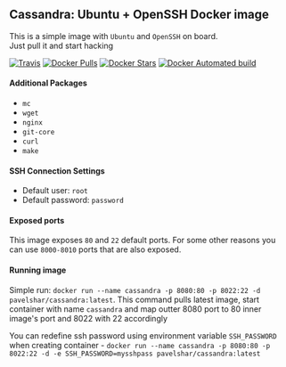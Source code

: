 ## Cassandra: Ubuntu + OpenSSH Docker image

This is a simple image with `Ubuntu` and `OpenSSH` on board.  
Just pull it and start hacking  

[![Travis](https://img.shields.io/travis/pavelshar/cassandra.svg?style=flat-square)][travis]
[![Docker Pulls](https://img.shields.io/docker/pulls/pavelshar/cassandra.svg?style=flat-square)][hub]
[![Docker Stars](https://img.shields.io/docker/stars/pavelshar/cassandra.svg?style=flat-square)][hub]
[![Docker Automated build](https://img.shields.io/docker/automated/pavelshar/cassandra.svg?style=flat-square)][hub]


#### Additional Packages
* `mc`
* `wget`
* `nginx`
* `git-core`
* `curl`
* `make`

#### SSH Connection Settings
- Default user: `root`
- Default password: `password`

#### Exposed ports
This image exposes `80` and `22` default ports. For some other reasons you can use `8000-8010` ports that are also exposed.

#### Running image
Simple run: `docker run --name cassandra -p 8080:80 -p 8022:22 -d pavelshar/cassandra:latest`. This command pulls latest image, start container with name `cassandra` and map outter 8080 port to 80 inner image's port and 8022 with 22 accordingly

You can redefine ssh password using environment variable `SSH_PASSWORD` when creating container - `docker run --name cassandra -p 8080:80 -p 8022:22 -d -e SSH_PASSWORD=mysshpass pavelshar/cassandra:latest`

[hub]: https://hub.docker.com/r/pavelshar/cassandra/
[travis]: https://travis-ci.org/PavelShar/cassandra
